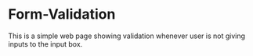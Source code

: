 # Form-Validation
This is a simple web page showing validation whenever user is not giving inputs to the input box.
